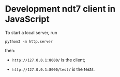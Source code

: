 # Development ndt7 client in JavaScript

To start a local server, run

```
python3 -m http.server
```

then:

- `http://127.0.0.1:8000/` is the client;

- `http://127.0.0.1:8000/test/` is the tests.
